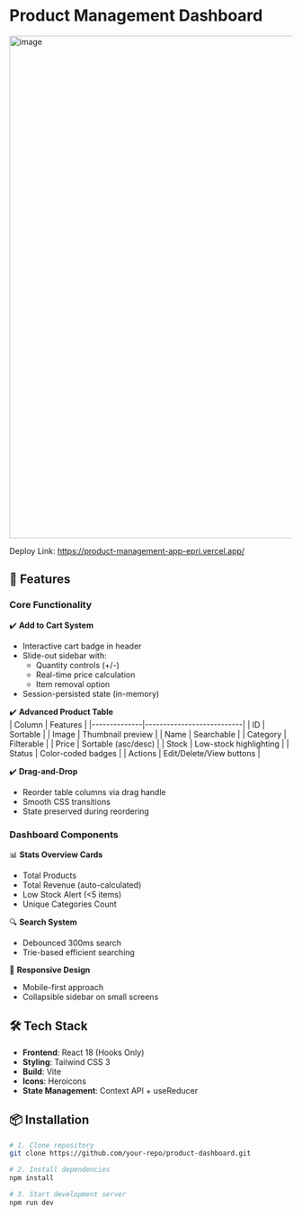 # Product Management Dashboard

<img width="1896" height="894" alt="image" src="https://github.com/user-attachments/assets/48dfeadc-2c52-4b2b-bd75-9fa46230a872" />

Deploy Link: https://product-management-app-epri.vercel.app/

## 🚀 Features

### **Core Functionality**
✔️ **Add to Cart System**  
- Interactive cart badge in header  
- Slide-out sidebar with:  
  - Quantity controls (+/-)  
  - Real-time price calculation  
  - Item removal option  
- Session-persisted state (in-memory)  

✔️ **Advanced Product Table**  
| Column       | Features                  |
|--------------|---------------------------|
| ID           | Sortable                  |
| Image        | Thumbnail preview         |
| Name         | Searchable                |
| Category     | Filterable                |
| Price        | Sortable (asc/desc)       |
| Stock        | Low-stock highlighting    |
| Status       | Color-coded badges        |
| Actions      | Edit/Delete/View buttons  |

✔️ **Drag-and-Drop**  
- Reorder table columns via drag handle  
- Smooth CSS transitions  
- State preserved during reordering  

### **Dashboard Components**
📊 **Stats Overview Cards**  
- Total Products 
- Total Revenue (auto-calculated)  
- Low Stock Alert (<5 items)  
- Unique Categories Count  

🔍 **Search System**  
- Debounced 300ms search  
- Trie-based efficient searching  

📱 **Responsive Design**  
- Mobile-first approach  
- Collapsible sidebar on small screens  

## 🛠️ Tech Stack
- **Frontend**: React 18 (Hooks Only)  
- **Styling**: Tailwind CSS 3  
- **Build**: Vite  
- **Icons**: Heroicons  
- **State Management**: Context API + useReducer  

## 📦 Installation
```bash
# 1. Clone repository
git clone https://github.com/your-repo/product-dashboard.git

# 2. Install dependencies
npm install

# 3. Start development server
npm run dev
